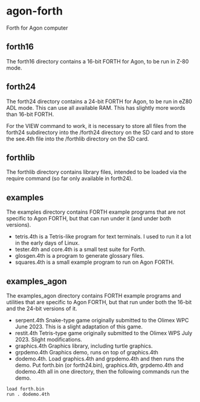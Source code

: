 # agon-forth
Forth for Agon computer

## forth16

The forth16 directory contains a 16-bit FORTH for Agon, to be run in Z-80 mode.

## forth24

The forth24 directory contains a 24-bit FORTH for Agon, to be run in
eZ80 ADL mode. This can use all available RAM. This has slightly more words
than 16-bit FORTH.

For the VIEW command to work, it is necessary to store all files from
the forth24 subdirectory into the /forth24 directory on the SD card
and to store the see.4th file into the /forthlib directory on the SD
card.

## forthlib

The forthlib directory contains library files, intended to be loaded via
the require command (so far only available in forth24).

## examples

The examples directory contains FORTH example programs that are not specific to Agon FORTH, but that can run under it (and under both versions).
* tetris.4th is a Tetris-like program for text terminals. I used to run it a lot in the early days of Linux.
* tester.4th and core.4th is a small test suite for Forth.
* glosgen.4th is a program to generate glossary files.
* squares.4th is a small example program to run on Agon FORTH.

## examples_agon

The examples_agon directory contains FORTH example programs and utilities
that are specific to Agon FORTH, but that run under both the 16-bit and the
24-bit versions of it.
* serpent.4th Snake-type game originally submitted to the Olimex WPC June 2023.
  This is a slight adaptation of this game.
* restit.4th Tetris-type game originally submitted to the Olimex WPS July 2023.
  Slight modifications.
* graphics.4th Graphics library, including turtle graphics.
* grpdemo.4th Graphics demo, runs on top of graphics.4th
* dodemo.4th. Load graphics.4th and grpdemo.4th and then runs the demo. Put forth.bin (or forth24.bin), graphics.4th, grpdemo.4th and dodemo.4th all in one directory, then the following
  commands run the demo.
```
load forth.bin
run . dodemo.4th
```

